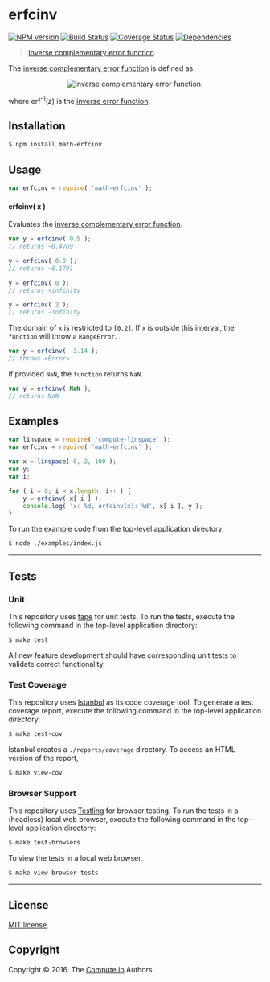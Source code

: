 erfcinv
===
[![NPM version][npm-image]][npm-url] [![Build Status][build-image]][build-url] [![Coverage Status][coverage-image]][coverage-url] [![Dependencies][dependencies-image]][dependencies-url]

> [Inverse complementary error function][erfcinv].

The [inverse complementary error function][erfcinv] is defined as

<div class="equation" align="center" data-raw-text="\operatorname{erfc}^{-1}(1-z) = \operatorname{erf}^{-1}(z)" data-equation="eq:inverse_complementary_error_function">
	<img src="https://cdn.rawgit.com/math-io/erfcinv/e0e111637a1ab5556330a1d52a9fccf1882a5b23/docs/img/erfcinv.svg" alt="Inverse complementary error function.">
	<br>
</div>

where erf<sup>-1</sup>(*z*) is the [inverse error function][erfinv].


## Installation

``` bash
$ npm install math-erfcinv
```


## Usage

``` javascript
var erfcinv = require( 'math-erfcinv' );
```

#### erfcinv( x )

Evaluates the [inverse complementary error function][erfcinv].

``` javascript
var y = erfcinv( 0.5 );
// returns ~0.4769

y = erfcinv( 0.8 );
// returns ~0.1791

y = erfcinv( 0 );
// returns +infinity

y = erfcinv( 2 );
// returns -infinity
```

The domain of `x` is restricted to `[0,2]`. If `x` is outside this interval, the `function` will throw a `RangeError`.

``` javascript
var y = erfcinv( -3.14 );
// throws <Error>
```

If provided `NaN`, the `function` returns `NaN`.

``` javascript
var y = erfcinv( NaN );
// returns NaN
```


## Examples

``` javascript
var linspace = require( 'compute-linspace' );
var erfcinv = require( 'math-erfcinv' );

var x = linspace( 0, 2, 100 );
var y;
var i;

for ( i = 0; i < x.length; i++ ) {
	y = erfcinv( x[ i ] );
	console.log( 'x: %d, erfcinv(x): %d', x[ i ], y );
}
```

To run the example code from the top-level application directory,

``` bash
$ node ./examples/index.js
```


---
## Tests

### Unit

This repository uses [tape][tape] for unit tests. To run the tests, execute the following command in the top-level application directory:

``` bash
$ make test
```

All new feature development should have corresponding unit tests to validate correct functionality.


### Test Coverage

This repository uses [Istanbul][istanbul] as its code coverage tool. To generate a test coverage report, execute the following command in the top-level application directory:

``` bash
$ make test-cov
```

Istanbul creates a `./reports/coverage` directory. To access an HTML version of the report,

``` bash
$ make view-cov
```


### Browser Support

This repository uses [Testling][testling] for browser testing. To run the tests in a (headless) local web browser, execute the following command in the top-level application directory:

``` bash
$ make test-browsers
```

To view the tests in a local web browser,

``` bash
$ make view-browser-tests
```

<!-- [![browser support][browsers-image]][browsers-url] -->


---
## License

[MIT license](http://opensource.org/licenses/MIT).


## Copyright

Copyright &copy; 2016. The [Compute.io][compute-io] Authors.


[npm-image]: http://img.shields.io/npm/v/math-erfcinv.svg
[npm-url]: https://npmjs.org/package/math-erfcinv

[build-image]: http://img.shields.io/travis/math-io/erfcinv/master.svg
[build-url]: https://travis-ci.org/math-io/erfcinv

[coverage-image]: https://img.shields.io/codecov/c/github/math-io/erfcinv/master.svg
[coverage-url]: https://codecov.io/github/math-io/erfcinv?branch=master

[dependencies-image]: http://img.shields.io/david/math-io/erfcinv.svg
[dependencies-url]: https://david-dm.org/math-io/erfcinv

[dev-dependencies-image]: http://img.shields.io/david/dev/math-io/erfcinv.svg
[dev-dependencies-url]: https://david-dm.org/dev/math-io/erfcinv

[github-issues-image]: http://img.shields.io/github/issues/math-io/erfcinv.svg
[github-issues-url]: https://github.com/math-io/erfcinv/issues

[tape]: https://github.com/substack/tape
[istanbul]: https://github.com/gotwarlost/istanbul
[testling]: https://ci.testling.com

[compute-io]: https://github.com/compute-io/
[erfcinv]: https://en.wikipedia.org/wiki/Error_function#Inverse_functions
[erfinv]: https://github.com/math-io/erfinv